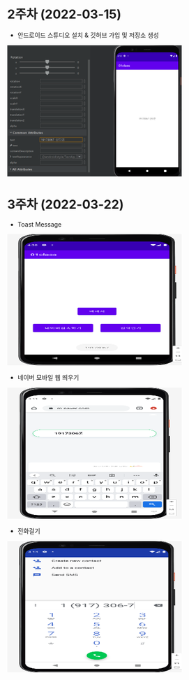 # 2주차 (2022-03-15)
- 안드로이드 스튜디오 설치 & 깃허브 가입 및 저장소 생성
 
<img width="400" height="300" src="./pic/349812.png"></img>

# 3주차 (2022-03-22)
- Toast Message
 
<img width="400" height="300" src="./pic/3주차_메인.png"></img>

- 네이버 모바일 웹 띄우기

<img width="400" height="300" src="./pic/3주차_네이버.png"></img>

- 전화걸기

<img width="400" height="300" src="./pic/3주차_전화걸기.png"></img>
